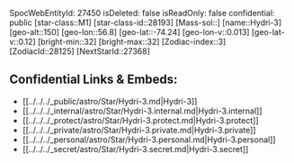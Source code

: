 ﻿---
location: [-74.24,56.8,150]
type: Star
tags:
- astro/Star

---
SpocWebEntityId: 27450
isDeleted: false
isReadOnly: false
confidential: public
[star-class::M1]
[star-class-id::28193]
[Mass-sol::]
[name::Hydri-3]
[geo-alt::150]
[geo-lon::56.8]
[geo-lat::-74.24]
[geo-lon-v::0.013]
[geo-lat-v::0.12]
[bright-min::32]
[bright-max::32]
[Zodiac-index::3]
[ZodiacId::28125]
[NextStarId::27368]



## Confidential Links & Embeds: 
- [[../../../_public/astro/Star/Hydri-3.md|Hydri-3]] 
- [[../../../_internal/astro/Star/Hydri-3.internal.md|Hydri-3.internal]] 
- [[../../../_protect/astro/Star/Hydri-3.protect.md|Hydri-3.protect]] 
- [[../../../_private/astro/Star/Hydri-3.private.md|Hydri-3.private]] 
- [[../../../_personal/astro/Star/Hydri-3.personal.md|Hydri-3.personal]] 
- [[../../../_secret/astro/Star/Hydri-3.secret.md|Hydri-3.secret]]

